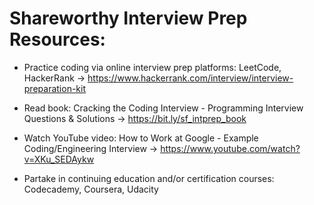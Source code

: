 # Shareworthy Interview Prep Resources:

- Practice coding via online interview prep platforms: LeetCode, HackerRank 
  → https://www.hackerrank.com/interview/interview-preparation-kit

- Read book: Cracking the Coding Interview - Programming Interview Questions & Solutions 
  → https://bit.ly/sf_intprep_book

- Watch YouTube video: How to Work at Google - Example Coding/Engineering Interview 
  → https://www.youtube.com/watch?v=XKu_SEDAykw

- Partake in continuing education and/or certification courses: Codecademy, Coursera, Udacity
